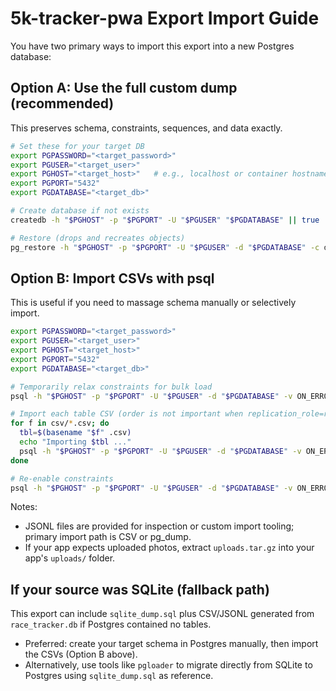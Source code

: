 # 5k-tracker-pwa Export Import Guide

You have two primary ways to import this export into a new Postgres database:

## Option A: Use the full custom dump (recommended)

This preserves schema, constraints, sequences, and data exactly.

```bash
# Set these for your target DB
export PGPASSWORD="<target_password>"
export PGUSER="<target_user>"
export PGHOST="<target_host>"   # e.g., localhost or container hostname
export PGPORT="5432"
export PGDATABASE="<target_db>"

# Create database if not exists
createdb -h "$PGHOST" -p "$PGPORT" -U "$PGUSER" "$PGDATABASE" || true

# Restore (drops and recreates objects)
pg_restore -h "$PGHOST" -p "$PGPORT" -U "$PGUSER" -d "$PGDATABASE" -c db_dump.custom
```

## Option B: Import CSVs with psql

This is useful if you need to massage schema manually or selectively import.

```bash
export PGPASSWORD="<target_password>"
export PGUSER="<target_user>"
export PGHOST="<target_host>"
export PGPORT="5432"
export PGDATABASE="<target_db>"

# Temporarily relax constraints for bulk load
psql -h "$PGHOST" -p "$PGPORT" -U "$PGUSER" -d "$PGDATABASE" -v ON_ERROR_STOP=1 -c "SET session_replication_role = replica;"

# Import each table CSV (order is not important when replication_role=replica)
for f in csv/*.csv; do
  tbl=$(basename "$f" .csv)
  echo "Importing $tbl ..."
  psql -h "$PGHOST" -p "$PGPORT" -U "$PGUSER" -d "$PGDATABASE" -v ON_ERROR_STOP=1 -c "\\copy \"$tbl\" FROM '$f' WITH (FORMAT CSV, HEADER TRUE)"
done

# Re-enable constraints
psql -h "$PGHOST" -p "$PGPORT" -U "$PGUSER" -d "$PGDATABASE" -v ON_ERROR_STOP=1 -c "SET session_replication_role = DEFAULT;"
```

Notes:
- JSONL files are provided for inspection or custom import tooling; primary import path is CSV or pg_dump.
- If your app expects uploaded photos, extract `uploads.tar.gz` into your app's `uploads/` folder.

## If your source was SQLite (fallback path)

This export can include `sqlite_dump.sql` plus CSV/JSONL generated from `race_tracker.db` if Postgres contained no tables.

- Preferred: create your target schema in Postgres manually, then import the CSVs (Option B above).
- Alternatively, use tools like `pgloader` to migrate directly from SQLite to Postgres using `sqlite_dump.sql` as reference.
